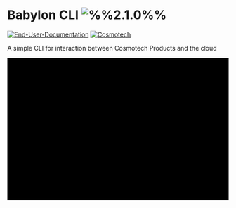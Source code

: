 # Babylon CLI ![%%2.1.0%%](https://img.shields.io/badge/2.1.0-2e303e?style=for-the-badge)

[![End-User-Documentation](https://img.shields.io/badge/End_User_Documentation-%23121011.svg?style=for-the-badge&logo=github&logoColor=white)](https://cosmo-tech.github.io/Babylon-End-User-Doc/)
[![Cosmotech](https://img.shields.io/badge/Cosmotech-ffb039?style=for-the-badge&logoColor=black)](https://cosmotech.com/)

A simple CLI for interaction between Cosmotech Products and the cloud

![Babylon example](img/example_babylon.gif)